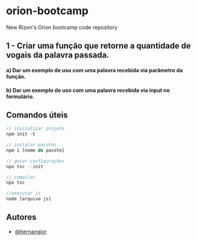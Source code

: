 # orion-bootcamp
New Rizon's Orion bootcamp code repository

## 1 - Criar uma função que retorne a quantidade de vogais da palavra passada.

#### a) Dar um exemplo de uso com uma palavra recebida via parâmetro da função.
#### b) Dar um exemplo de uso com uma palavra recebida via input no formulário.

## Comandos úteis

```typescript
// inicializar projeto
npm init -t

// instalar pacotes
npm i [nome do pacote]

// gerar configurações
npx tsc --init

// compilar
npx tsc

//executar js
node [arquivo js]
```

## Autores

- [@hernangior](https://www.github.com/hernangior)
